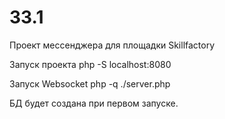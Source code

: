 # 33.1
Проект мессенджера для площадки Skillfactory

Запуск проекта php -S localhost:8080

Запуск Websocket php -q ./server.php  

БД будет создана при первом запуске.
